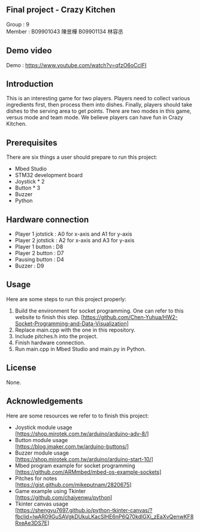 Final project - Crazy Kitchen
--- 
Group : 9  
Member : B09901043 陳昱樺 B09901134 林容丞

Demo video
---
Demo : https://www.youtube.com/watch?v=qfzO6oCcIFI

Introduction
---
This is an interesting game for two players. Players need to collect various ingredients first, then process them into dishes. Finally, players should take dishes to the serving area to get points. There are two modes in this game, versus mode and team mode. We believe players can have fun in Crazy Kitchen.

Prerequisites
---
There are six things a user should prepare to run this project:
* Mbed Studio
* STM32 development board
* Joystick * 2
* Button * 3
* Buzzer
* Python

Hardware connection
---
* Player 1 jotstick : A0 for x-axis and A1 for y-axis
* Player 2 jotstick : A2 for x-axis and A3 for y-axis
* Player 1 button : D8
* Player 2 button : D7
* Pausing button : D4
* Buzzer : D9

Usage
---
Here are some steps to run this project properly:
1. Build the environment for socket programming. One can refer to this website to finish this step. [https://github.com/Chen-Yuhua/HW2-Socket-Programming-and-Data-Visualization]
2. Replace main.cpp with the one in this repository.
3. Include pitches.h into the project.
4. Finish hardware connection.
5. Run main.cpp in Mbed Studio and main.py in Python.

License
---
None.

Acknowledgements
---
Here are some resources we refer to to finish this project:
* Joystick module usage  
[https://shop.mirotek.com.tw/arduino/arduino-adv-8/]
* Button module usage  
[https://blog.jmaker.com.tw/arduino-buttons/]
* Buzzer module usage  
[https://shop.mirotek.com.tw/arduino/arduino-start-10/]
* Mbed program example for socket programming  
[https://github.com/ARMmbed/mbed-os-example-sockets]
* Pitches for notes  
[https://gist.github.com/mikeputnam/2820675]
* Game example using Tkinter  
[https://github.com/chaiyenwu/python]
* Tkinter canvas usage  
[https://shengyu7697.github.io/python-tkinter-canvas/?fbclid=IwAR09GuSAVgkDUkuLKacSlHE6nP6Q70kdlGXi_zEaXvQenwKF8RxeAe3DS7E]
